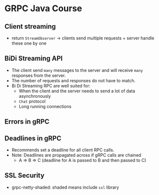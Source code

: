 # GRPC Java Course

## Client streaming

- return `StreamObserver` -> clients send multiple requests + server handle these one by one

## BiDi Streaming API

- The client send `many` messages to the server and will receive `many` responses from the server.
- The number of requests and responses do not have to match.
- Bi Di Streaming RPC are well suited for:
  - When  the client and the server needs to send a lot of data asynchronously
  - `Chat` protocol
  - Long running connections

## Errors in gRPC

## Deadlines in gRPC

- Recommends set a deadline for all client RPC calls.
- Note: Deadlines are propagated across if gRPC calls are chained
  - A => B => C (deadline for A is passed to B and then passed to C)

## SSL Security

- grpc-netty-shaded: shaded means include `ssl` library